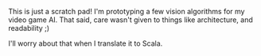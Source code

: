 This is just a scratch pad!
I'm prototyping a few vision algorithms for my video game AI.
That said, care wasn't given to things like architecture, and readability ;)

I'll worry about that when I translate it to Scala.
